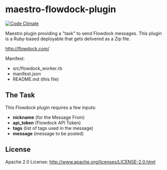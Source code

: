 # maestro-flowdock-plugin
[![Code Climate](https://codeclimate.com/github/maestrodev/maestro-flowdock-plugin.png)](https://codeclimate.com/github/maestrodev/maestro-flowdock-plugin)

Maestro plugin providing a "task" to send Flowdock messages. This
plugin is a Ruby-based deployable that gets delivered as a Zip file.

<http://flowdock.com/>

Manifest:

* src/flowdock_worker.rb
* manifest.json
* README.md (this file)

## The Task
This Flowdock plugin requires a few inputs:

* **nickname** (for the Message From)
* **api_token** (Flowdock API Token)
* **tags** (list of tags used in the message)
* **message** (message to be posted)


## License
Apache 2.0 License: <http://www.apache.org/licenses/LICENSE-2.0.html>

